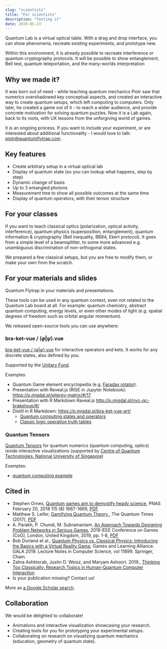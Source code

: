 ```yaml
---
slug: "scientists"
title: "For scientists"
description: "Testing it"
date: 2019-05-23
---
```


Quantum Lab is a virtual optical table. With a drag and drop interface, you can show phenomena, recreate existing experiments, and prototype new.

Within this environment, it is already possible to recreate interference or quantum cryptography protocols. It will be possible to show entanglement, Bell test, quantum teleportation, and the many-worlds interpretation

## Why we made it?

It was born out of need - while teaching quantum mechanics Piotr saw that numerics overshadowed key conceptual aspects, and created an interactive way to create quantum setups, which left computing to computers. Only later, he created a game out of it - to reach a wider audience, and provide concrete motivation for solving quantum puzzles.
Now it is a Lab again, back to its roots, with UX lessons from the unforgiving world of games.

It is an ongoing process. If you want to include your experiment, or are interested about additional functionality - I would love to talk: piotr@quantumflytrap.com .

## Key features

- Create arbitrary setup in a virtual optical lab
- Display of quantum state (so you can lookup what happens, step by step)
- Dynamic change of basis
- Up to 3 entangled photons
- Measurement tree to show all possible outcomes at the same time
- Display of quantum operators, with their tensor structure

## For your classes

If you want to teach classical optics (polarization, optical activity, interference), quantum physics (superposition, entanglement), quantum information & cryptography (Bell inequality, BB84, Ekert protocol). It goes from a simple level of a beamsplitter, to some more advanced e.g. unambiguous discrimination of non-orthogonal states.

We prepared a few classical setups, but you are free to modify them, or make your own from the scratch.

## For your materials and slides

Quantum Flytrap in your materials and presentations.

These tools can be used in any quantum context, even not related to the Quantum Lab board at all.
For example: quantum chemistry, abstract quantum computing, energy levels, or even other modes of light (e.g. spatial degrees of freedom such as orbital angular momentum).

We released open-source tools you can use anywhere:

### bra-ket-vue / ⟨𝜑|𝜓⟩.vue

[bra-ket-vue / ⟨𝜑|𝜓⟩.vue](https://github.com/Quantum-Game/bra-ket-vue) for interactive operators and kets.
It works for any discrete states, also defined by you.

Supported by the [Unitary Fund](https://unitary.fund/).

Examples:

- Quantum Game element encyclopedia (e.g. [Faraday rotator](https://quantumgame.io/info/faraday-rotator)).
- Presentation with Reveal.js (RISE in Jupyter Notebook): <https://p.migdal.pl/piterpy-matrix/#/17>
- Presentation with R Markdown Raveal.js <http://p.migdal.pl/nyc-qc-braketvue/#/>
- Distill in R Markdown: <https://p.migdal.pl/bra-ket-vue-art/>
  - [Quantum computing states and operators](https://p.migdal.pl/bra-ket-vue-art/ket.html)
  - [Classic logic operation truth tables](https://p.migdal.pl/bra-ket-vue-art/logic_operations.html)

### Quantum Tensors

[Quantum Tensors](https://github.com/Quantum-Game/quantum-tensors) for quantum numerics (quantum computing, optics) isnide interactive visualizations (supported by [Centre of Quantum Technologies, National University of Singapore](https://www.quantumlah.org/))

Examples:

- [quantum computing example](https://jsfiddle.net/stared/wusev5a9/8/)

## Cited in

- Stephen Ornes, [Quantum games aim to demystify heady science](https://doi.org/10.1073/pnas.1800744115), PNAS February 20, 2018 115 (8) 1667-1669, [PDF](https://www.pnas.org/content/pnas/115/8/1667.full.pdf)
- Matthew S. Leifer, [Gamifying Quantum Theory
  ](https://digitalcommons.chapman.edu/scs_articles/541/), The Quantum Times (2017), [PDF](https://digitalcommons.chapman.edu/cgi/viewcontent.cgi?article=1541&context=scs_articles)
- A. Parakh, P. Chundi, M. Subramaniam, [An Approach Towards Designing Problem Networks in Serious Games](https://doi.org/10.1109/CIG.2019.8848055), 2019 IEEE Conference on Games (CoG), London, United Kingdom, 2019, pp. 1-8, [PDF](https://ieee-cog.org/2019/papers/paper_113.pdf)
- Bob Dorland et al., [Quantum Physics vs. Classical Physics: Introducing the Basics with a Virtual Reality Game](https://doi.org/10.1007/978-3-030-34350-7_37), Games and Learning Alliance. GALA 2019. Lecture Notes in Computer Science, vol 11899. Springer, Cham.
- Zahra Ashktorab, Justin D. Weisz, and Maryam Ashoori. 2019., [Thinking Too Classically: Research Topics in Human-Quantum Computer Interaction](https://doi.org/10.1145/3290605.3300486)
- Is your publication missing? Contact us!

More as [a Google Scholar search](https://scholar.google.com/scholar?hl=en&as_sdt=0%2C5&q=%22quantumgame.io%22+OR+%22quantum+game+with+photons%22&btnG=).

## Collaboration

We would be delighted to collaborate!

- Animations and interactive visualization showcasing your research.
- Creating tools for you for prototyping your experimental setups.
- Collaborating on research on visualizing quantum mechanics (education, geometry of quantum state).
